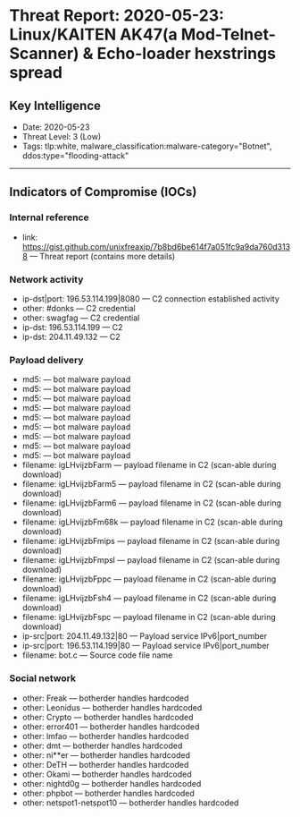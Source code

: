 # Threat Report: 2020-05-23: Linux/KAITEN AK47(a Mod-Telnet-Scanner) & Echo-loader hexstrings spread


## Key Intelligence
* Date: 2020-05-23
* Threat Level: 3 (Low)
* Tags: tlp:white, malware_classification:malware-category="Botnet", ddos:type="flooding-attack"

---

## Indicators of Compromise (IOCs)
### Internal reference
* link: https://gist.github.com/unixfreaxjp/7b8bd6be614f7a051fc9a9da760d3138 — Threat report (contains more details)

### Network activity
* ip-dst|port: 196.53.114.199|8080 — C2 connection established activity
* other: #donks — C2 credential
* other: swagfag — C2 credential
* ip-dst: 196.53.114.199 — C2
* ip-dst: 204.11.49.132 — C2

### Payload delivery
* md5: <md5> — bot malware payload
* md5: <md5> — bot malware payload
* md5: <md5> — bot malware payload
* md5: <md5> — bot malware payload
* md5: <md5> — bot malware payload
* md5: <md5> — bot malware payload
* md5: <md5> — bot malware payload
* md5: <md5> — bot malware payload
* md5: <md5> — bot malware payload
* filename: igLHvijzbFarm — payload filename in C2 (scan-able during download)
* filename: igLHvijzbFarm5 — payload filename in C2 (scan-able during download)
* filename: igLHvijzbFarm6 — payload filename in C2 (scan-able during download)
* filename: igLHvijzbFm68k — payload filename in C2 (scan-able during download)
* filename: igLHvijzbFmips — payload filename in C2 (scan-able during download)
* filename: igLHvijzbFmpsl — payload filename in C2 (scan-able during download)
* filename: igLHvijzbFppc — payload filename in C2 (scan-able during download)
* filename: igLHvijzbFsh4 — payload filename in C2 (scan-able during download)
* filename: igLHvijzbFspc — payload filename in C2 (scan-able during download)
* ip-src|port: 204.11.49.132|80 — Payload service IPv6|port_number
* ip-src|port: 196.53.114.199|80 — Payload service IPv6|port_number
* filename: bot.c — Source code file name

### Social network
* other: Freak — botherder handles hardcoded
* other: Leonidus — botherder handles hardcoded
* other: Crypto — botherder handles hardcoded
* other: error401 — botherder handles hardcoded
* other: lmfao — botherder handles hardcoded
* other: dmt — botherder handles hardcoded
* other: ni**er — botherder handles hardcoded
* other: DeTH — botherder handles hardcoded
* other: Okami — botherder handles hardcoded
* other: nightd0g — botherder handles hardcoded
* other: phpbot — botherder handles hardcoded
* other: netspot1-netspot10 — botherder handles hardcoded
